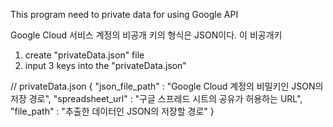 This program need to private data for using Google API

Google Cloud 서비스 계정의 비공개 키의 형식은 JSON이다. 
이 비공개키

1. create "privateData.json" file
2. input 3 keys into the "privateData.json"

// privateData.json
{
    "json_file_path" : "Google Cloud 계정의 비밀키인 JSON의 저장 경로",
    "spreadsheet_url" : "구글 스프레드 시트의 공유가 허용하는 URL",
    "file_path" : "추출한 데이터인 JSON의 저장할 경로"
}